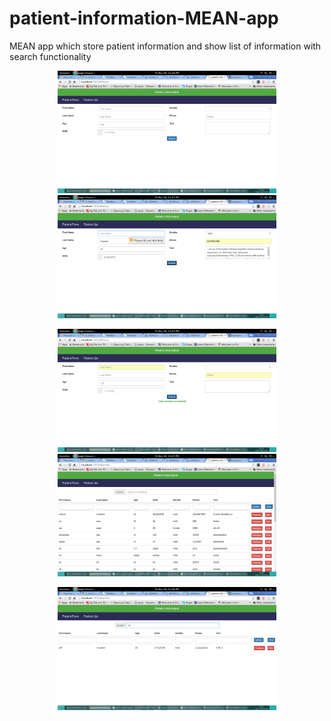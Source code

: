 # patient-information-MEAN-app
MEAN app which store patient information and show list of information with search functionality
<p align="center">
  <img src="https://github.com/mujawar/patient-information-form/blob/master/snaps/Screenshot%20from%202016-11-25%2012:26:32.png" width="350"/>
  <img src="https://github.com/mujawar/patient-information-form/blob/master/snaps/Screenshot%20from%202016-11-25%2012:27:31.png" width="350"/>
</p>
<p align="center">
  <img src="https://github.com/mujawar/patient-information-form/blob/master/snaps/Screenshot%20from%202016-11-25%2012:27:39.png" width="350"/>
  <img src="https://github.com/mujawar/patient-information-form/blob/master/snaps/Screenshot%20from%202016-11-25%2012:27:46.png" width="350"/>
</p>
<p align="center">
  <img src="https://github.com/mujawar/patient-information-form/blob/master/snaps/Screenshot%20from%202016-11-25%2012:28:00.png" width="350"/>
</p>

